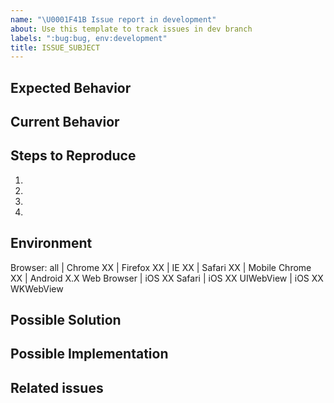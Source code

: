 ```yaml
---
name: "\U0001F41B Issue report in development"
about: Use this template to track issues in dev branch
labels: ":bug:bug, env:development"
title: ISSUE_SUBJECT
---
```


<!--- Not obligatory, but add a MODULE-LABEL if this issue ocurs in a specific module or function ---> 
<!--- Not obligatory, but add a ROLE-LABEL if this ocurs to a specific user role --->
<!--- Not obligatory, but add a TYPE-ERROR if you can identify the type of error --->



<!--- Provide a general summary of the issue in the Title above -->

## Expected Behavior
<!--- Tell us what should happen -->

## Current Behavior
<!--- Tell us what happens instead of the expected behavior -->

## Steps to Reproduce
<!--- Provide a link to a live example, or an unambiguous set of steps to -->
<!--- reproduce this bug. Include code to reproduce, if relevant -->
1.
2.
3.
4.

## Environment
<!--- Please tell us about your environment -->
Browser: all | Chrome XX | Firefox XX | IE XX | Safari XX | Mobile Chrome XX | Android X.X Web Browser | iOS XX Safari | iOS XX UIWebView | iOS XX WKWebView

## Possible Solution
<!--- Not obligatory, but suggest a fix/reason for the bug, -->
<!--- Provide a detailed description of the change or addition you are proposing -->

## Possible Implementation
<!--- Not obligatory, but suggest an idea for implementing addition or change -->

## Related issues
<!--- Not obligatory, but reference related issues --> 
